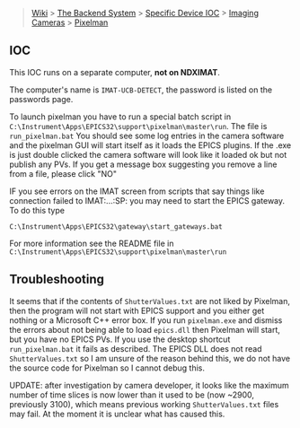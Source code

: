 > [Wiki](Home) > [The Backend System](The-Backend-System) > [Specific Device IOC](Specific-Device-IOC) > [Imaging Cameras](Imaging-Cameras) > [Pixelman](Pixelman)

## IOC

This IOC runs on a separate computer, **not on NDXIMAT**. 

The computer's name is `IMAT-UCB-DETECT`, the password is listed on the passwords page.

To launch pixelman you have to run a special batch script in `C:\Instrument\Apps\EPICS32\support\pixelman\master\run`. The file is `run_pixelman.bat` You should see some log entries in the camera software and the pixelman GUI will start itself as it loads the EPICS plugins. If the .exe is just double clicked the camera software will look like it loaded ok but not publish any PVs.  If you get a message box suggesting you remove a line from a file, please click "NO"

IF you see errors on the IMAT screen from scripts that say things like connection failed to IMAT:...:SP: you may need to start the EPICS gateway.  To do this type

`C:\Instrument\Apps\EPICS32\gateway\start_gateways.bat`

For more information see the README file in `C:\Instrument\Apps\EPICS32\support\pixelman\master\run`

## Troubleshooting

It seems that if the contents of `ShutterValues.txt` are not liked by Pixelman, then the program will not start with EPICS support and you either get nothing or a Microsoft C++ error box. If you run `pixelman.exe` and dismiss the errors about not being able to load `epics.dll` then Pixelman will start, but you have no EPICS PVs. If you use the desktop shortcut `run_pixelman.bat` it fails as described. The EPICS DLL does not read `ShutterValues.txt` so I am unsure of the reason behind this, we do not have the source code for Pixelman so I cannot debug this.

UPDATE: after investigation by camera developer, it looks like the maximum number of time slices is now lower than it used to be (now ~2900, previously 3100), which means previous working `ShutterValues.txt` files may fail. At the moment it is unclear what has caused this.
